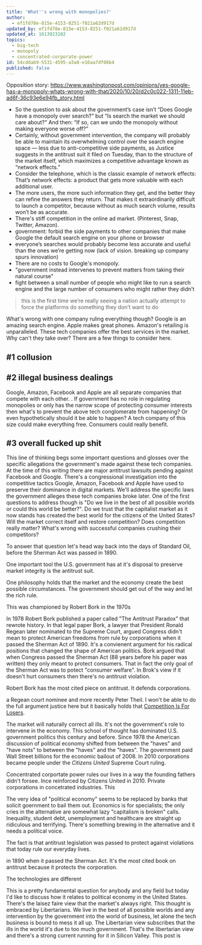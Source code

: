 ```yaml
---
title: 'What''s wrong with monopolies?'
author:
  - ef1fd78e-815e-4153-8251-f021a62d917d
updated_by: ef1fd78e-815e-4153-8251-f021a62d917d
updated_at: 1613923102
topics:
  - big-tech
  - monopoly
  - concentrated-corporate-power
id: 54cddab9-5531-4595-a3a8-e16aa7df06b4
published: false
---
```

Opposition story: https://www.washingtonpost.com/opinions/yes-google-has-a-monopoly-whats-wrong-with-that/2020/10/20/d2c0c022-1311-11eb-ad6f-36c93e6e94fb_story.html
- So the question to ask about the government’s case isn’t “Does Google have a monopoly over search?” but “Is search the market we should care about?” And then: “If so, can we undo the monopoly without making everyone worse off?”
- Certainly, without government intervention, the company will probably be able to maintain its overwhelming control over the search engine space — less due to anti-competitive side payments, as Justice suggests in the antitrust suit it filed on Tuesday, than to the structure of the market itself, which maximizes a competitive advantage known as “network effects.”
- Consider the telephone, which is the classic example of network effects: That’s network effects: a product that gets more valuable with each additional user.
- The more users, the more such information they get, and the better they can refine the answers they return. That makes it extraordinarily difficult to launch a competitor, because without as much search volume, results won’t be as accurate.
- There's stiff competition in the online ad market. (Pinterest, Snap, Twitter, Amazon).
- government: forbid the side payments to other companies that make Google the default search engine on your phone or browser
- everyone’s searches would probably become less accurate and useful than the ones we’re getting now (lack of vision. breaking up company spurs innovation)
- There are no costs to Google's monopoly.
- "government instead intervenes to prevent matters from taking their natural course"
- fight between a small number of people who might like to run a search engine and the large number of consumers who might rather they didn’t

> this is the first time we’re really seeing a nation actually attempt to force the platforms do something they don’t want to do



What's wrong with one company ruling everything though? Google is an amazing search engine. Apple makes great phones. Amazon's retailing is unparalleled. These tech companies offer the best services in the market. Why can't they take over? There are a few things to consider here.

## #1 collusion

## #2 illegal business dealings

Google, Amazon, Facebook and Apple are all separate companies that compete with each other. . If government has no role in regulating monopolies or only has the narrow scope of protecting consumer interests then what's to prevent the above tech conglomerate from happening? Or even hypothetically should it be able to happen? A tech company of this size could make everything free. Consumers could really benefit. 

## #3 overall fucked up shit




This line of thinking begs some important questions and glosses over the specific allegations the government's made against these tech companies. At the time of this writing there are major antitrust lawsuits pending against Facebook and Google. There's a congressional investigation into the competitive tactics Google, Amazon, Facebook and Apple have used to preserve their dominance in digital markets. We'll address the specific laws the government alleges these tech companies broke later. One of the first questions to address though is "Do we live in the best of all possible worlds or could this world be better?". Do we trust that the capitalist market as it now stands has created the best world for the citizens of the United States? Will the market correct itself and restore competition? Does competition really matter? What's wrong with successful companies crushing their competitors?

To answer that question let's head way back into the days of Standard Oil, before the Sherman Act was passed in 1890.

 One important tool the U.S. government has at it's disposal to preserve market integrity is the antitrust suit.

 One philosophy holds that the market and the economy create the best possible circumstances. The government should get out of the way and let the rich rule. 

This was championed by Robert Bork in the 1970s

In 1978 Robert Bork published a paper called "The Antitrust Paradox" that rewrote history. In that legal paper Bork, a lawyer that President Ronald Regean later nominated to the Supreme Court, argued Congress didn't mean to protect American freedoms from rule by corporations when it passed the Sherman Act of 1890. It's a convienent argument for his radical positions that changed the shape of American politics. Bork argued that when Congress passed the Sherman Act (88 years before his paper was written) they only meant to protect consumers. That in fact the only goal of the Sherman Act was to potect "consumer welfare". In Brok's view if it doesn't hurt consumers then there's no antitrust violation.

Robert Bork has the most cited piece on antitrust. It defends corporations.



a Regean court nominee and more recently Peter Theil. I won't be able to do the full argument justice here but it basically holds that [Competition Is For Losers](https://www.wsj.com/articles/peter-thiel-competition-is-for-losers-1410535536). 

The market will naturally correct all ills. It's not the government's role to intervene in the economy. This school of thought has dominated U.S. government politics this century and before. Since 1978 the American discussion of political economy shifted from between the "haves" and "have nots" to between the "haves" and the "haves". The government paid Wall Street billions for the economic bailout of 2008. In 2010 corporations became people under the _Citizens United_ Supreme Court ruling.

Concentrated corportate power rules our lives in a way the founding fathers didn't forsee. Ince reinforced by Citizens United in 2010. Private corporations in concetrated industries. This 



The very idea of "political economy" seems to be replaced by banks that solicit goernment to bail them out. Economics is for specialists; the only cries in the alternative are somewhat lazy "capitalism is broken" calls. Inequality, student debt, unemployment and healthcare are straight up ridiculous and terrifying. There's something brewing in the alternative and it needs a political voice. 



The fact is that antitrust legislation was passed to protect against violations that today rule our everyday lives.

in 1890 when it passed the Sherman Act. It's the most cited book on antitrust because it protects the corporation. 

The technologies are different 


This is a pretty fundamental question for anybody and any field but today I'd like to discuss how it relates to political economy in the United States. There's the laisez faire view that the market's always right. This thought is embraced by Libertarians. We live in the best of all possible worlds and any intervention by the government into the world of business, let alone the tech business is bound to mess it all up. The Libertarian view subscribes that the ills in the world it's due to too much government. That's the libertarian view and there's a strong current running for it in Silicon Valley. This post is